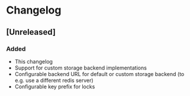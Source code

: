 # Changelog

## [Unreleased]

### Added
- This changelog
- Support for custom storage backend implementations
- Configurable backend URL for default or custom storage backend (to e.g. use a different redis server)
- Configurable key prefix for locks
